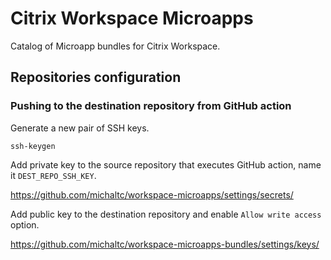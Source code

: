 Citrix Workspace Microapps
==========================

Catalog of Microapp bundles for Citrix Workspace.


Repositories configuration
--------------------------

### Pushing to the destination repository from GitHub action

Generate a new pair of SSH keys.

    ssh-keygen

Add private key to the source repository that executes GitHub action, name it `DEST_REPO_SSH_KEY`.

https://github.com/michaltc/workspace-microapps/settings/secrets/

Add public key to the destination repository and enable `Allow write access` option.

https://github.com/michaltc/workspace-microapps-bundles/settings/keys/

